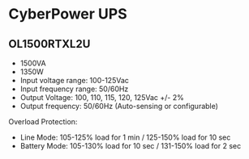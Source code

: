 # CyberPower UPS

## OL1500RTXL2U

- 1500VA
- 1350W
- Input voltage range: 100-125Vac
- Input frequency range: 50/60Hz
- Output Voltage: 100, 110, 115, 120, 125Vac +/- 2%
- Output frequency: 50/60Hz (Auto-sensing or configurable)

Overload Protection:

- Line Mode: 105-125% load for 1 min / 125-150% load for 10 sec
- Battery Mode: 105-130% load for 10 sec / 131-150% load for 2 sec


